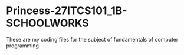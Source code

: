# Princess-27ITCS101_1B- SCHOOLWORKS
These are my coding files for the subject of fundamentals of computer programming 
